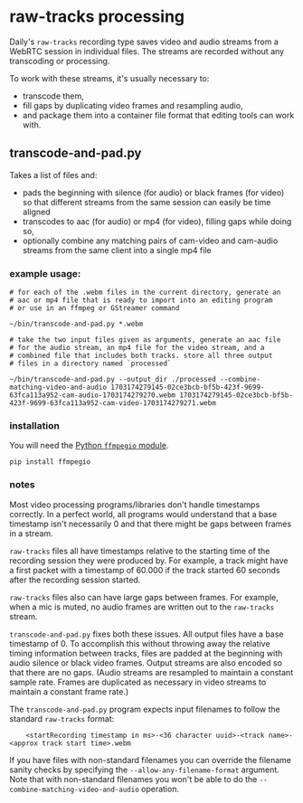 
# raw-tracks processing

Daily's `raw-tracks` recording type saves video and audio streams
from a WebRTC session in individual files. The streams are recorded
without any transcoding or processing.

To work with these streams, it's usually necessary to:
  - transcode them,
  - fill gaps by duplicating video frames and resampling audio,
  - and package them into a container file format that editing tools can work with.

## transcode-and-pad.py

Takes a list of files and:
  - pads the beginning with silence (for audio) or black frames (for video) so that different streams from the same session can easily be time aligned
  - transcodes to aac (for audio) or mp4 (for video), filling gaps while doing so,
  - optionally combine any matching pairs of cam-video and cam-audio streams from the same client into a single mp4 file

### example usage:

```
# for each of the .webm files in the current directory, generate an
# aac or mp4 file that is ready to import into an editing program
# or use in an ffmpeg or GStreamer command

~/bin/transcode-and-pad.py *.webm
```

```
# take the two input files given as arguments, generate an aac file
# for the audio stream, an mp4 file for the video stream, and a 
# combined file that includes both tracks. store all three output
# files in a directory named `processed` 

~/bin/transcode-and-pad.py --output_dir ./processed --combine-matching-video-and-audio 1703174279145-02ce3bcb-bf5b-423f-9699-63fca113a952-cam-audio-1703174279270.webm 1703174279145-02ce3bcb-bf5b-423f-9699-63fca113a952-cam-video-1703174279271.webm
```

### installation

You will need the [Python `ffmpegio` module](https://pypi.org/project/ffmpegio/).

```
pip install ffmpegio
```

### notes

Most video processing programs/libraries don't handle timestamps correctly. In a perfect world, all programs would understand that a base timestamp isn't necessarily 0 and that there might be gaps between frames in a stream.

`raw-tracks` files all have timestamps relative to the starting time of the recording session they were produced by. For example, a track might have a first packet with a timestamp of 60.000 if the track started 60 seconds after the recording session started.

`raw-tracks` files also can have large gaps between frames. For example, when a mic is muted, no audio frames are written out to the `raw-tracks` stream.

`transcode-and-pad.py` fixes both these issues. All output files have a base timestamp of 0. To accomplish this without throwing away the relative timing information between tracks, files are padded at the beginning with audio silence or black video frames. Output streams are also encoded so that there are no gaps. (Audio streams are resampled to maintain a constant sample rate. Frames are duplicated as necessary in video streams to maintain a constant frame rate.)

The `transcode-and-pad.py` program expects input filenames to follow the standard `raw-tracks` format:

```
    <startRecording timestamp in ms>-<36 character uuid>-<track name>-<approx track start time>.webm
```

If you have files with non-standard filenames you can override the filename sanity checks by specifying the `--allow-any-filename-format` argument. Note that with non-standard filenames you won't be able to do the `--combine-matching-video-and-audio` operation.

